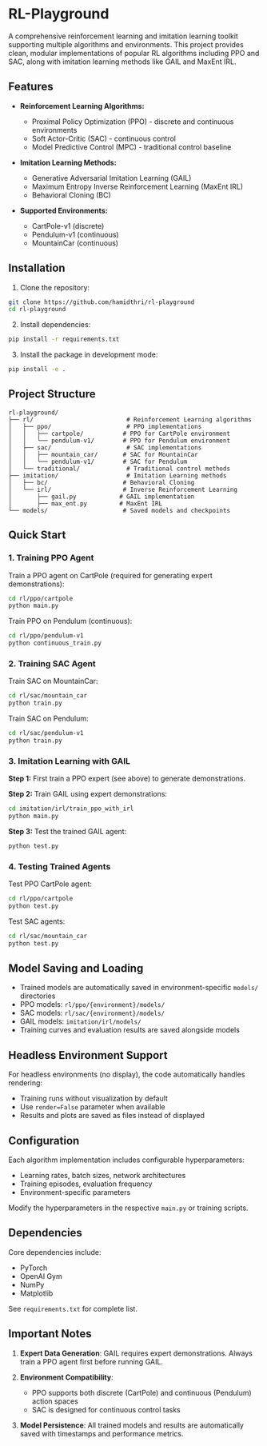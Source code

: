 # RL-Playground

A comprehensive reinforcement learning and imitation learning toolkit supporting multiple algorithms and environments. This project provides clean, modular implementations of popular RL algorithms including PPO and SAC, along with imitation learning methods like GAIL and MaxEnt IRL.

## Features

- **Reinforcement Learning Algorithms:**
  - Proximal Policy Optimization (PPO) - discrete and continuous environments
  - Soft Actor-Critic (SAC) - continuous control
  - Model Predictive Control (MPC) - traditional control baseline

- **Imitation Learning Methods:**
  - Generative Adversarial Imitation Learning (GAIL)
  - Maximum Entropy Inverse Reinforcement Learning (MaxEnt IRL)
  - Behavioral Cloning (BC)

- **Supported Environments:**
  - CartPole-v1 (discrete)
  - Pendulum-v1 (continuous)
  - MountainCar (continuous)

## Installation

1. Clone the repository:
```bash
git clone https://github.com/hamidthri/rl-playground
cd rl-playground
```

2. Install dependencies:
```bash
pip install -r requirements.txt
```

3. Install the package in development mode:
```bash
pip install -e .
```

## Project Structure

```
rl-playground/
├── rl/                          # Reinforcement Learning algorithms
│   ├── ppo/                     # PPO implementations
│   │   ├── cartpole/           # PPO for CartPole environment
│   │   └── pendulum-v1/        # PPO for Pendulum environment
│   ├── sac/                     # SAC implementations
│   │   ├── mountain_car/       # SAC for MountainCar
│   │   └── pendulum-v1/        # SAC for Pendulum
│   └── traditional/             # Traditional control methods
├── imitation/                   # Imitation Learning methods
│   ├── bc/                     # Behavioral Cloning
│   └── irl/                    # Inverse Reinforcement Learning
│       ├── gail.py            # GAIL implementation
│       ├── max_ent.py         # MaxEnt IRL
└── models/                     # Saved models and checkpoints
```

## Quick Start

### 1. Training PPO Agent

Train a PPO agent on CartPole (required for generating expert demonstrations):

```bash
cd rl/ppo/cartpole
python main.py
```

Train PPO on Pendulum (continuous):
```bash
cd rl/ppo/pendulum-v1
python continuous_train.py
```

### 2. Training SAC Agent

Train SAC on MountainCar:
```bash
cd rl/sac/mountain_car
python train.py
```

Train SAC on Pendulum:
```bash
cd rl/sac/pendulum-v1
python train.py
```

### 3. Imitation Learning with GAIL

**Step 1:** First train a PPO expert (see above) to generate demonstrations.

**Step 2:** Train GAIL using expert demonstrations:
```bash
cd imitation/irl/train_ppo_with_irl
python main.py
```

**Step 3:** Test the trained GAIL agent:
```bash
python test.py
```

### 4. Testing Trained Agents

Test PPO CartPole agent:
```bash
cd rl/ppo/cartpole
python test.py
```

Test SAC agents:
```bash
cd rl/sac/mountain_car
python test.py
```



## Model Saving and Loading

- Trained models are automatically saved in environment-specific `models/` directories
- PPO models: `rl/ppo/{environment}/models/`
- SAC models: `rl/sac/{environment}/models/`
- GAIL models: `imitation/irl/models/`
- Training curves and evaluation results are saved alongside models

## Headless Environment Support

For headless environments (no display), the code automatically handles rendering:
- Training runs without visualization by default
- Use `render=False` parameter when available
- Results and plots are saved as files instead of displayed

## Configuration

Each algorithm implementation includes configurable hyperparameters:
- Learning rates, batch sizes, network architectures
- Training episodes, evaluation frequency
- Environment-specific parameters

Modify the hyperparameters in the respective `main.py` or training scripts.

## Dependencies

Core dependencies include:
- PyTorch
- OpenAI Gym
- NumPy
- Matplotlib

See `requirements.txt` for complete list.

## Important Notes

1. **Expert Data Generation**: GAIL requires expert demonstrations. Always train a PPO agent first before running GAIL.

2. **Environment Compatibility**: 
   - PPO supports both discrete (CartPole) and continuous (Pendulum) action spaces
   - SAC is designed for continuous control tasks

3. **Model Persistence**: All trained models and results are automatically saved with timestamps and performance metrics.
